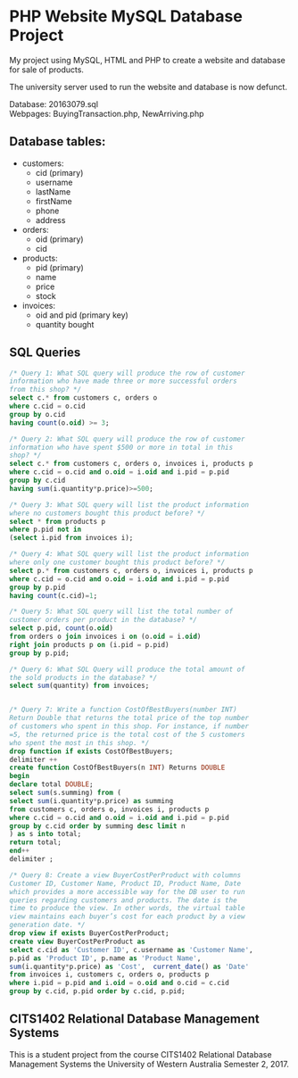 # PHP Website MySQL Database Project

My project using MySQL, HTML and PHP to create a website and database for sale of products. 

The university server used to run the website and database is now defunct. 

Database: 20163079.sql  
Webpages: BuyingTransaction.php, NewArriving.php

## Database tables:
* customers:
	* cid (primary)
	* username
	* lastName
	* firstName
	* phone
	* address
* orders:
	* oid (primary)
	* cid
* products:
	* pid (primary)
	* name
	* price
	* stock
* invoices:
	* oid and pid (primary key)
	* quantity bought

## SQL Queries
``` SQL
/* Query 1: What SQL query will produce the row of customer 
information who have made three or more successful orders 
from this shop? */
select c.* from customers c, orders o
where c.cid = o.cid
group by o.cid
having count(o.oid) >= 3;

/* Query 2: What SQL query will produce the row of customer 
information who have spent $500 or more in total in this 
shop? */
select c.* from customers c, orders o, invoices i, products p 
where c.cid = o.cid and o.oid = i.oid and i.pid = p.pid 
group by c.cid 
having sum(i.quantity*p.price)>=500;

/* Query 3: What SQL query will list the product information 
where no customers bought this product before? */
select * from products p
where p.pid not in 
(select i.pid from invoices i);

/* Query 4: What SQL query will list the product information 
where only one customer bought this product before? */
select p.* from customers c, orders o, invoices i, products p 
where c.cid = o.cid and o.oid = i.oid and i.pid = p.pid 
group by p.pid 
having count(c.cid)=1;

/* Query 5: What SQL query will list the total number of 
customer orders per product in the database? */
select p.pid, count(o.oid) 
from orders o join invoices i on (o.oid = i.oid)
right join products p on (i.pid = p.pid) 
group by p.pid;

/* Query 6: What SQL Query will produce the total amount of 
the sold products in the database? */
select sum(quantity) from invoices;


/* Query 7: Write a function CostOfBestBuyers(number INT) 
Return Double that returns the total price of the top number 
of customers who spent in this shop. For instance, if number 
=5, the returned price is the total cost of the 5 customers 
who spent the most in this shop. */
drop function if exists CostOfBestBuyers;
delimiter ++
create function CostOfBestBuyers(n INT) Returns DOUBLE
begin
declare total DOUBLE;
select sum(s.summing) from (
select sum(i.quantity*p.price) as summing 
from customers c, orders o, invoices i, products p  
where c.cid = o.cid and o.oid = i.oid and i.pid = p.pid  
group by c.cid order by summing desc limit n
) as s into total;
return total;
end++
delimiter ;

/* Query 8: Create a view BuyerCostPerProduct with columns 
Customer ID, Customer Name, Product ID, Product Name, Date 
which provides a more accessible way for the DB user to run 
queries regarding customers and products. The date is the 
time to produce the view. In other words, the virtual table 
view maintains each buyer’s cost for each product by a view 
generation date. */
drop view if exists BuyerCostPerProduct;
create view BuyerCostPerProduct as 
select c.cid as 'Customer ID', c.username as 'Customer Name',
p.pid as 'Product ID', p.name as 'Product Name', 
sum(i.quantity*p.price) as 'Cost',  current_date() as 'Date'
from invoices i, customers c, orders o, products p 
where i.pid = p.pid and i.oid = o.oid and o.cid = c.cid 
group by c.cid, p.pid order by c.cid, p.pid;
```

## CITS1402 Relational Database Management Systems
This is a student project from the course CITS1402  Relational Database Management Systems the University of Western Australia Semester 2, 2017. 
